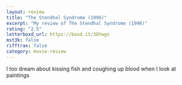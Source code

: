 ```yaml
---
layout: review
title: "The Stendhal Syndrome (1996)"
excerpt: "My review of The Stendhal Syndrome (1996)"
rating: "2.5"
letterboxd_url: https://boxd.it/3QYwgn
mst3k: false
rifftrax: false
category: movie-review
---
```


I too dream about kissing fish and coughing up blood when I look at paintings

